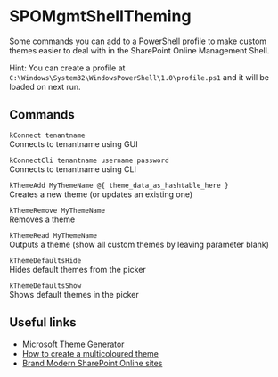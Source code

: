 # SPOMgmtShellTheming

Some commands you can add to a PowerShell profile to make custom themes easier to deal with in the SharePoint Online Management Shell.

Hint: You can create a profile at `C:\Windows\System32\WindowsPowerShell\1.0\profile.ps1` and it will be loaded on next run.

## Commands

`kConnect tenantname`  
Connects to tenantname using GUI

`kConnectCli tenantname username password`  
Connects to tenantname using CLI

`kThemeAdd MyThemeName @{ theme_data_as_hashtable_here }`  
Creates a new theme (or updates an existing one)

`kThemeRemove MyThemeName`  
Removes a theme

`kThemeRead MyThemeName`  
Outputs a theme (show all custom themes by leaving parameter blank)

`kThemeDefaultsHide`  
Hides default themes from the picker

`kThemeDefaultsShow`  
Shows default themes in the picker

## Useful links

* [Microsoft Theme Generator](https://developer.microsoft.com/en-us/fabric#/styles/themegenerator)
* [How to create a multicoloured theme](https://laurakokkarinen.com/how-to-create-a-multicolored-theme-for-a-modern-sharepoint-online-site/)
* [Brand Modern SharePoint Online sites](http://sharepoint.handsontek.net/2018/03/11/brand-modern-sharepoint-online-sites/)
